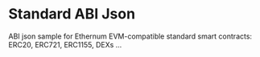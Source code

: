 # Standard ABI Json
ABI json sample for Ethernum EVM-compatible standard smart contracts: ERC20, ERC721, ERC1155, DEXs ...
